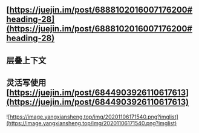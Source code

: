 ## [https://juejin.im/post/6888102016007176200#heading-28](https://juejin.im/post/6888102016007176200#heading-28)

## 层叠上下文

## 灵活写使用[https://juejin.im/post/6844903926110617613](https://juejin.im/post/6844903926110617613)


![https://image.yangxiansheng.top/img/20201106171540.png?imglist](https://image.yangxiansheng.top/img/20201106171540.png?imglist)

